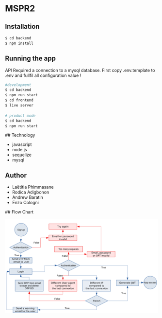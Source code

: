 # MSPR2

## Installation

```bash
$ cd backend
$ npm install
```

## Running the app

API Required a connection to a mysql database.
First copy .env.template to .env and fullfil all configuration value !

```bash
#development
$ cd backend
$ npm run start
$ cd frontend
$ live server

# product mode
$ cd backend
$ npm run start
```

## Technology

- javascript
- node.js
- sequelize
- mysql

## Author

- Laëtitia Phimmasane
- Rodica Adigbonon
- Andrew Baratin
- Enzo Cologni

## Flow Chart

![The auth flow chart](/technical%20document/flowChart.png 'Auth flow chart')
